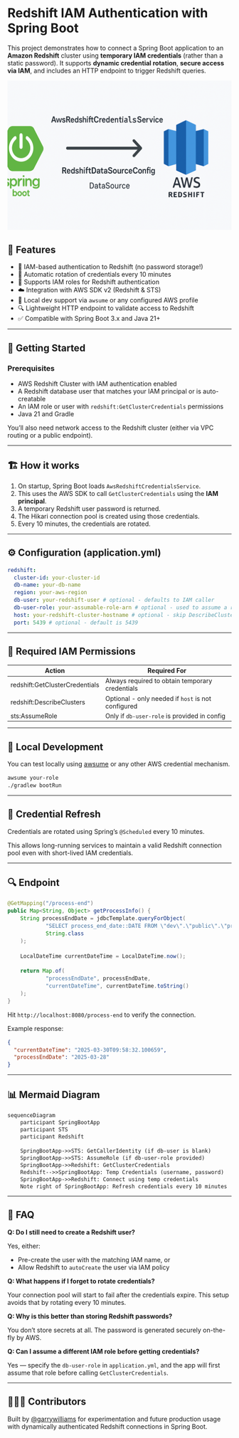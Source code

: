 
# Redshift IAM Authentication with Spring Boot

This project demonstrates how to connect a Spring Boot application to an **Amazon Redshift** cluster using **temporary IAM credentials** (rather than a static password). It supports **dynamic credential rotation**, **secure access via IAM**, and includes an HTTP endpoint to trigger Redshift queries.

![IMG](./project.png)

## 🌱 Features

- 🔐 IAM-based authentication to Redshift (no password storage!)
- 🔁 Automatic rotation of credentials every 10 minutes
- 👥 Supports IAM roles for Redshift authentication
- ☁️ Integration with AWS SDK v2 (Redshift & STS)
- 🧪 Local dev support via `awsume` or any configured AWS profile
- 🔍 Lightweight HTTP endpoint to validate access to Redshift
- ✅ Compatible with Spring Boot 3.x and Java 21+

---

## 🚀 Getting Started

### Prerequisites

- AWS Redshift Cluster with IAM authentication enabled
- A Redshift database user that matches your IAM principal or is auto-creatable
- An IAM role or user with `redshift:GetClusterCredentials` permissions
- Java 21 and Gradle

You’ll also need network access to the Redshift cluster (either via VPC routing or a public endpoint).

---

## 🏗️ How it works

1. On startup, Spring Boot loads `AwsRedshiftCredentialsService`.
2. This uses the AWS SDK to call `GetClusterCredentials` using the **IAM principal**.
3. A temporary Redshift user password is returned.
4. The Hikari connection pool is created using those credentials.
5. Every 10 minutes, the credentials are rotated.

---

## ⚙️ Configuration (application.yml)

```yaml
redshift:
  cluster-id: your-cluster-id
  db-name: your-db-name
  region: your-aws-region
  db-user: your-redshift-user # optional - defaults to IAM caller
  db-user-role: your-assumable-role-arn # optional - used to assume a role before fetching credentials
  host: your-redshift-cluster-hostname # optional - skip DescribeClusters if provided
  port: 5439 # optional - default is 5439
```

---

## 🔐 Required IAM Permissions

| Action                         | Required For                                       |
|--------------------------------|----------------------------------------------------|
| redshift:GetClusterCredentials | Always required to obtain temporary credentials    |
| redshift:DescribeClusters      | Optional - only needed if `host` is not configured |
| sts:AssumeRole                 | Only if `db-user-role` is provided in config       |

---

## 🧪 Local Development

You can test locally using [awsume](https://awsu.me) or any other AWS credential mechanism.

```bash
awsume your-role
./gradlew bootRun
```

---

## 🔁 Credential Refresh

Credentials are rotated using Spring’s `@Scheduled` every 10 minutes.

This allows long-running services to maintain a valid Redshift connection pool even with short-lived IAM credentials.

---

## 🔍 Endpoint

```java
@GetMapping("/process-end")
public Map<String, Object> getProcessInfo() {
    String processEndDate = jdbcTemplate.queryForObject(
            "SELECT process_end_date::DATE FROM \"dev\".\"public\".\"processing_date\";",
            String.class
    );

    LocalDateTime currentDateTime = LocalDateTime.now();

    return Map.of(
            "processEndDate", processEndDate,
            "currentDateTime", currentDateTime.toString()
    );
}
```

Hit `http://localhost:8080/process-end` to verify the connection.

Example response:

```json
{
  "currentDateTime": "2025-03-30T09:58:32.100659",
  "processEndDate": "2025-03-28"
}
```

---

## 📊 Mermaid Diagram

```mermaid
sequenceDiagram
    participant SpringBootApp
    participant STS
    participant Redshift

    SpringBootApp->>STS: GetCallerIdentity (if db-user is blank)
    SpringBootApp->>STS: AssumeRole (if db-user-role provided)
    SpringBootApp->>Redshift: GetClusterCredentials
    Redshift-->>SpringBootApp: Temp Credentials (username, password)
    SpringBootApp->>Redshift: Connect using temp credentials
    Note right of SpringBootApp: Refresh credentials every 10 minutes
```

---

## 🤔 FAQ

**Q: Do I still need to create a Redshift user?**

Yes, either:
- Pre-create the user with the matching IAM name, or
- Allow Redshift to `autoCreate` the user via IAM policy

**Q: What happens if I forget to rotate credentials?**

Your connection pool will start to fail after the credentials expire. This setup avoids that by rotating every 10 minutes.

**Q: Why is this better than storing Redshift passwords?**

You don’t store secrets at all. The password is generated securely on-the-fly by AWS.

**Q: Can I assume a different IAM role before getting credentials?**

Yes — specify the `db-user-role` in `application.yml`, and the app will first assume that role before calling `GetClusterCredentials`.

---

## 👨‍👩‍👧 Contributors

Built by [@garrywilliams](https://github.com/garrywilliams) for experimentation and future production usage with dynamically authenticated Redshift connections in Spring Boot.
